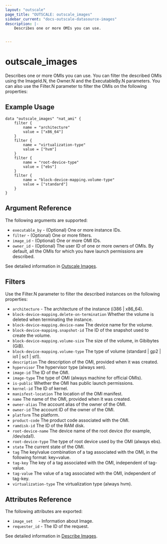 ```yaml
---
layout: "outscale"
page_title: "OUTSCALE: outscale_images"
sidebar_current: "docs-outscale-datasource-images"
description: |-
    Describes one or more OMIs you can use.


---
```


# outscale_images

Describes one or more OMIs you can use.
You can filter the described OMIs using the ImageId.N, the Owner.N and the ExecutableBy.N parameters.
You can also use the Filter.N parameter to filter the OMIs on the following properties:

## Example Usage

```hcl
data "outscale_images" "nat_ami" {
    filter {
        name = "architecture"
        value = ["x86_64"]
    }
    filter {
        name = "virtualization-type"
        value = ["hvm"]
    }
    filter {
        name = "root-device-type"
        value = ["ebs"]
    }
    filter {
        name = "block-device-mapping.volume-type"
        value = ["standard"]
    }
}
```

## Argument Reference

The following arguments are supported:

* `executable_by` - (Optional) One or more instance IDs.
* `filter` - (Optional) One or more filters.
* `image_id` - (Optional) One or more OMI IDs.
* `owner_id` - (Optional) The user ID of one or more owners of OMIs. By default, all the OMIs for which you have launch permissions are described.


See detailed information in [Outscale Images](https://wiki.outscale.net/display/DOCU/Getting+Information+About+Your+Instances).

## Filters

Use the Filter.N parameter to filter the described instances on the following properties:

* `architecture` - The architecture of the instance (i386 | x86_64).
* `block-device-mapping.delete-on-termination` Whether the volume is deleted when terminating the instance.
* `block-device-mapping.device-name` The device name for the volume.
* `block-device-mapping.snapshot-id` The ID of the snapshot used to create the volume.
* `block-device-mapping.volume-size` The size of the volume, in Gibibytes (GiB).
* `block-device-mapping.volume-type` The type of volume (standard | gp2 | io1 | sc1 | st1).
* `description` The description of the OMI, provided when it was created.
* `hypervisor` The hypervisor type (always xen).
* `image-id` The ID of the OMI.
* `image-type` The type of OMI (always machine for official OMIs).
* `is-public` Whether the OMI has public launch permissions.
* `kernel-id` The ID of kernel.
* `manisfest-location` The location of the OMI manifest.
* `name` The name of the OMI, provided when it was created.
* `owner-alias` The account alias of the owner of the OMI.
* `owner-id` The account ID of the owner of the OMI.
* `platform` The platform.
* `product-code` The product code associated with the OMI.
* `ramdisk-id` The ID of the RAM disk.
* `root-device-name` The device name of the root device (for example, /dev/sda1).
* `root-device-type` The type of root device used by the OMI (always ebs).
* `state` The current state of the OMI.
* `tag` The key/value combination of a tag associated with the OMI, in the following format: key=value.
* `tag-key` The key of a tag associated with the OMI, independent of tag-value.
* `tag-value` The value of a tag associated with the OMI, independent of tag-key.
* `virtualization-type` The virtualization type (always hvm).


## Attributes Reference

The following attributes are exported:

* `image_set  ` - Information about Image.
* `requester_id` - The ID of the request.

See detailed information in [Describe Images](http://docs.outscale.com/api_fcu/operations/Action_DescribeImages_get.html#_body_parameter).
